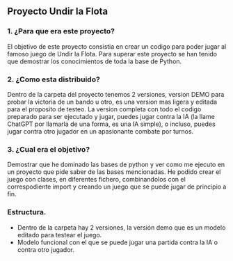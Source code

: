 ## Proyecto Undir la Flota

### 1. ¿Para que era este proyecto?
El objetivo de este proyecto consistia en crear un codigo para poder jugar al famoso juego de Undir la Flota.
Para superar este proyecto se han tenido que demostrar los conocimientos de toda la base de Python.

### 2. ¿Como esta distribuido?

Dentro de la carpeta del proyecto tenemos 2 versiones, version DEMO para probar la victoria de un bando u otro, es una version mas ligera y editada para el proposito de testeo.
La version completa con todo el codigo preparado para ser ejecutado y jugar, puedes jugar contra la IA (la llame ChatGPT por llamarla de una forma, es una IA simple),
o incluso, puedes jugar contra otro jugador en un apasionante combate por turnos.

### 3. ¿Cual era el objetivo?

Demostrar que he dominado las bases de python y ver como me ejecuto en un proyecto que pide saber de las bases mencionadas.
He podido crear el juego con clases, en diferentes fichero, combinandolos con el correspodiente import y creando un juego que se puede jugar de principio a fin.

### Estructura.

- Dentro de la carpeta hay 2 versiones, la versión demo que es un modelo editado para testear el juego.
- Modelo funcional con el que se puede jugar una partida contra la IA o contra otro jugador.
